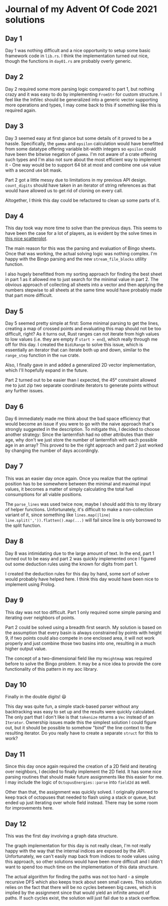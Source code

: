 # Journal of my Advent Of Code 2021 solutions

## Day 1

Day 1 was nothing difficult and a nice opportunity to setup some basic framework code in `lib.rs`.
I think the implementation turned out nice, though the functions in `day01.rs` are probably overly generic.

## Day 2

Day 2 required some more parsing logic compared to part 1, but nothing crazy and it was easy to do by implementing `FromStr` for custom structure.
I feel like the IntVec should be generalized into a generic vector supporting more operations and types, I may come back to this if something like this is required again.

## Day 3

Day 3 seemed easy at first glance but some details of it proved to be a hassle.
Specifically, the `gamma` and `epsilon` calculation would have benefitted from some datatype offering variable bit-width integers so `epsilon` could have been the bitwise negation of `gamma`.
I'm not aware of a crate offering such types and I'm also not sure about the most efficient way to implement it - One way would be to support 64 bit at most and combine one `u64` value with a second `u64` bit mask.

Part 2 got a little messy due to limitations in my previous API design.
`count_digits` should have taken in an iterator of string references as that would have allowed us to get rid of cloning on every call.

Altogether, I think this day could be refactored to clean up some parts of it.

## Day 4

This day took way more time to solve than the previous days.
This seems to have been the case for a lot of players, as is evident by the solve times in [this nice scatterplot](http://www.maurits.vdschee.nl/scatterplot/).

The main reason for this was the parsing and evaluation of Bingo sheets. Once that was working, the actual solving logic was nothing complex. I'm happy with the Bingo parsing and the new `stream_file_blocks` utility function.

I also hugely benefitted from my sorting approach for finding the best sheet in part 1 as it allowed me to just search for the minimal value in part 2.
The obvious approach of collecting all sheets into a vector and then applying the numbers stepwise to all sheets at the same time would have probably made that part more difficult.

## Day 5

Day 5 seemed pretty simple at first: Some minimal parsing to get the lines, creating a map of crossed points and evaluating this map should not be too difficult, right?
As it turns out, Rust ranges can not iterate from high values to low values (i.e. they are empty if `start > end`), which really through me off for this day.
I created the `BidiRange` to solve this issue, which is essentially an iterator that can iterate both up and down, similar to the `range_step` function in the `num` crate.

Also, I finally gave in and added a generalized 2D vector implementation, which I'll hopefully expand in the future.

Part 2 turned out to be easier than I expected, the 45° constraint allowed me to just zip two separate coordinate iterators to generate points without any further issues.

## Day 6

Day 6 immediately made me think about the bad space efficiency that would become an issue if you were to go with the naive approach that's strongly suggested in the description.
To mitigate this, I decided to choose another strategy: Since the lanternfish had no other attributes than their age, why don't we just store the number of lanternfish with each possible age in an array?
This proved to be the right approach and part 2 just worked by changing the number of days accordingly.

## Day 7

This was an easier day once again.
Once you realize that the optimal position has to be somewhere between the minimal and maximal input values, it becomes a matter of simply calculating the total fuel consumptions for all viable positions.

The `parse_lines` was used twice now, maybe I should add this to my library of helper functions.
Unfortunately, it's difficult to make a non-collection variant of it, since something like `lines.map(|line| line.split(',')).flatten().map(...)` will fail since line is only borrowed to the split function.

## Day 8

Day 8 was intimidating due to the large amount of text.
In the end, part 1 turned out to be easy and part 2 was quickly implemented once I figured out some deduction rules using the known for digits from part 1.

I created the deduction rules for this day by hand, some sort of solver would probably have helped here.
I think this day would have been nice to implement using Prolog.

## Day 9

This day was not too difficult.
Part 1 only required some simple parsing and iterating over neighbors of points.

Part 2 could be solved using a breadth first search.
My solution is based on the assumption that every basin is always constrained by points with height 9,
if two points could also compete in one enclosed area, it will not work properly and just combine those two basins into one, resulting in a much higher output value.

The concept of a two-dimensional field like my `Heightmap` was required before to solve the Bingo problem.
It may be a nice idea to provide the core functionality of this pattern in my aoc library.

## Day 10

Finally in the double digits! 😃

This day was quite fun, a simple stack-based parser without any backtracking was easy to set up and the results were quickly calculated.
The only part that I don't like is that `tokenize` returns a `Vec` instead of an `Iterator`.
Ownership issues made this the simplest solution I could figure out, but it should be possible to somehow "bind" the line context to the resulting iterator.
Do you really have to create a separate `struct` for this to work?

## Day 11

Since this day once again required the creation of a 2D field and iterating over neighbors, I decided to finally implement the 2D field.
It has some nice parsing routines that should make future assignments like this easier for me.
I may include the logic of `OctopusEnergies::parse` into `field2d` as well.

Other than that, the assignment was quickly solved.
I originally planned to keep track of octopuses that needed to flash using a stack or queue, but ended up just iterating over whole field instead.
There may be some room for improvements here.

## Day 12

This was the first day involving a graph data structure.

The graph implementation for this day is not really clean, I'm not really happy with the way that the internal indices are exposed by the API.
Unfortunately, we can't easily map back from indices to node values using this approach, so other solutions would have been more difficult
and I didn't want to spend too much time on the implementation of this data structure.

The actual algorithm for finding the paths was not too hard - a simple recursive DFS which also keeps track about seen small caves.
This solution relies on the fact that there will be no cycles between big caves, which is implied by the assignment since that would yield an infinite amount of paths.
If such cycles exist, the solution will just fail due to a stack overflow.
